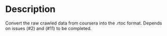 Description
======================
Convert the raw crawled data from coursera into the .rtoc format. Depends on issues (#2) and (#11) to be completed.

